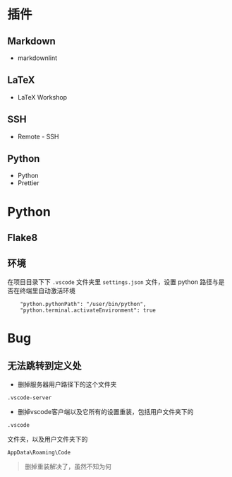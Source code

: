 # 插件

## Markdown
* markdownlint

## LaTeX 
* LaTeX Workshop

## SSH
* Remote - SSH

## Python
* Python
* Prettier 

# Python

## Flake8

## 环境
在项目目录下下 `.vscode` 文件夹里  `settings.json` 文件，设置 python 路径与是否在终端里自动激活环境
```language
    "python.pythonPath": "/user/bin/python",
    "python.terminal.activateEnvironment": true
```



# Bug

## 无法跳转到定义处
* 删掉服务器用户路径下的这个文件夹
```language
.vscode-server
```
* 删掉vscode客户端以及它所有的设置重装，包括用户文件夹下的
```language
.vscode
```
文件夹，以及用户文件夹下的
```language
AppData\Roaming\Code
```

> 删掉重装解决了，虽然不知为何


